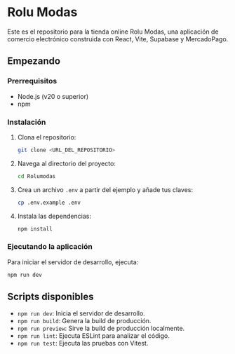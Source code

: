 # Rolu Modas

Este es el repositorio para la tienda online Rolu Modas, una aplicación de comercio electrónico construida con React, Vite, Supabase y MercadoPago.

## Empezando

### Prerrequisitos

- Node.js (v20 o superior)
- npm

### Instalación

1. Clona el repositorio:
   ```sh
   git clone <URL_DEL_REPOSITORIO>
   ```
2. Navega al directorio del proyecto:
   ```sh
   cd Rolumodas
   ```
3. Crea un archivo `.env` a partir del ejemplo y añade tus claves:
   ```sh
   cp .env.example .env
   ```
4. Instala las dependencias:
   ```sh
   npm install
   ```

### Ejecutando la aplicación

Para iniciar el servidor de desarrollo, ejecuta:

```sh
npm run dev
```

## Scripts disponibles

- `npm run dev`: Inicia el servidor de desarrollo.
- `npm run build`: Genera la build de producción.
- `npm run preview`: Sirve la build de producción localmente.
- `npm run lint`: Ejecuta ESLint para analizar el código.
- `npm run test`: Ejecuta las pruebas con Vitest.
